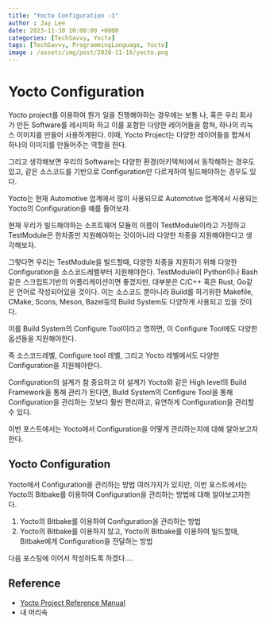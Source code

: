 ```yaml
---
title: "Yocto Configuration -1"
author : Jay Lee
date: 2023-11-30 10:00:00 +0800
categories: [TechSavvy, Yocto]
tags: [TechSavvy, ProgrammingLanguage, Yocto]
image : /assets/img/post/2020-11-16/yocto.png
---
```


# Yocto Configuration

Yocto project를 이용하여 뭔가 일을 진행해야하는 경우에는 보통 나, 혹은 우리 회사가 만든 Software를 레시피화 하고 이를 포함한 다양한 레이어들을 합쳐,
하나의 리눅스 이미지를 만들어 사용하게된다. 이때, Yocto Project는 다양한 레이어들을 합쳐서 하나의 이미지를 만들어주는 역할을 한다.

그리고 생각해보면 우리의 Software는 다양한 환경(아키텍쳐)에서 동작해하는 경우도있고, 같은 소스코드를 기반으로 Configuration만 다르게하여 빌드해야하는 경우도 있다.

Yocto는 현재 Automotive 업계에서 많이 사용되므로 Automotive 업계에서 사용되는 Yocto의 Configuration을 예를 들어보자.

현재 우리가 빌드해야하는 소프트웨어 모듈의 이름이 TestModule이라고 가정하고 TestModule은 한차종만 지원해야하는 것이아니라 다양한 차종을 지원해야한다고 생각해보자.

그렇다면 우리는 TestModule을 빌드할때, 다양한 차종을 지원하기 위해 다양한 Configuration을 소스코드레벨부터 지원해야한다.
TestModule이 Python이나 Bash같은 스크립트기반의 어플리케이션이면 좋겠지만, 대부분은 C/C++ 혹은 Rust, Go같은 언어로 작성되어있을 것이다.
이는 소스코드 뿐아니라 Build를 하기위한 Makefile, CMake, Scons, Meson, Bazel등의 Build System도 다양하게 사용되고 있을 것이다.

이를 Build System의 Configure Tool이라고 명하면, 이 Configure Tool에도 다양한 옵션들을 지원해야한다.

즉 소스코드레벨, Configure tool 레벨, 그리고 Yocto 레벨에서도 다양한 Configuration을 지원해야한다.

Configuration의 설계가 참 중요하고 이 설계가 Yocto와 같은 High level의 Build Framework을 통해 관리가 된다면,
Build System의 Configure Tool을 통해 Configuration을 관리하는 것보다 훨씬 편리하고, 유연하게 Configuration을 관리할 수 있다.

이번 포스트에서는 Yocto에서 Configuration을 어떻게 관리하는지에 대해 알아보고자한다.

## Yocto Configuration

Yocto에서 Configuration을 관리하는 방법 여러가지가 있지만, 이번 포스트에서는 Yocto의 Bitbake를 이용하여 Configuration을 관리하는 방법에 대해 알아보고자한다.

1. Yocto의 Bitbake를 이용하여 Configuration을 관리하는 방법
2. Yocto의 Bitbake를 이용하지 않고, Yocto의 Bitbake를 이용하여 빌드할때, Bitbake에게 Configuration을 전달하는 방법


다음 포스팅에 이어서 작성하도록 하겠다....


## Reference

* [Yocto Project Reference Manual](https://www.yoctoproject.org/docs/3.1.1/ref-manual/ref-manual.html)
* 내 머리속





